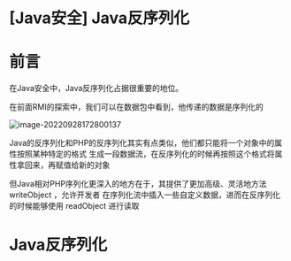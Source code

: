 # [Java安全] Java反序列化




# 前言

在Java安全中，Java反序列化占据很重要的地位。

在前面RMI的探索中，我们可以在数据包中看到，他传递的数据是序列化的

![image-20220928172800137](https://tuchuang.huamang.xyz/img/image-20220928172800137.png)

Java的反序列化和PHP的反序列化其实有点类似，他们都只能将一个对象中的属性按照某种特定的格式 生成一段数据流，在反序列化的时候再按照这个格式将属性拿回来，再赋值给新的对象

但Java相对PHP序列化更深入的地方在于，其提供了更加高级、灵活地方法 writeObject ，允许开发者 在序列化流中插入一些自定义数据，进而在反序列化的时候能够使用 readObject 进行读取



# Java反序列化


